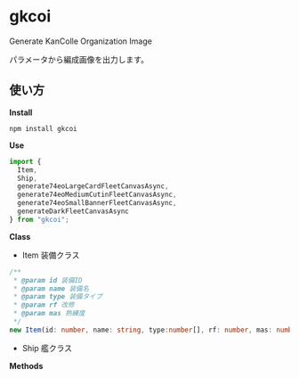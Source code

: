 # gkcoi

Generate KanColle Organization Image

パラメータから編成画像を出力します。

## 使い方

**Install**

```shell
npm install gkcoi
```

**Use**

```ts
import {
  Item,
  Ship,
  generate74eoLargeCardFleetCanvasAsync,
  generate74eoMediumCutinFleetCanvasAsync,
  generate74eoSmallBannerFleetCanvasAsync,
  generateDarkFleetCanvasAsync
} from "gkcoi";
```

**Class**

- Item
  装備クラス

```ts
/**
 * @param id 装備ID
 * @param name 装備名
 * @param type 装備タイプ
 * @param rf 改修
 * @param mas 熟練度
 */
new Item(id: number, name: string, type:number[], rf: number, mas: number)
```

- Ship
  艦クラス

**Methods**
